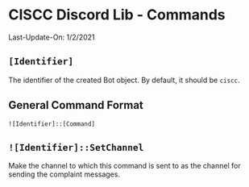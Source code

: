 # CISCC Discord Lib - Commands
Last-Update-On: 1/2/2021

## `[Identifier]`
The identifier of the created Bot object.
By default, it should be `ciscc`.

## General Command Format
```
![Identifier]::[Command]
```

## `![Identifier]::SetChannel`
Make the channel to which this command is sent to
as the channel for sending the complaint messages.
